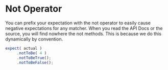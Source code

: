 # Not Operator

You can prefix your expectation with the not operator to easily cause negative expectations for any matcher. When you read the API Docs or the source, you will find nowhere the not methods. This is because we do this dynamically by convention.

```javascript
expect( actual )
     .notToBe( 4 )
     .notToBeTrue();
     .notToBeFalse();
```

